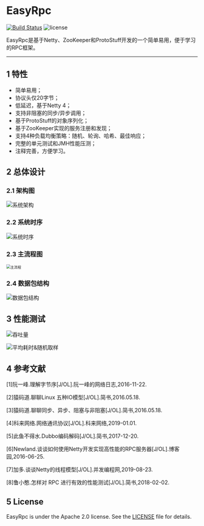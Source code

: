 # EasyRpc

[![Build Status](https://github.com/Matrix6677/EasyRpc/workflows/Java%20CI/badge.svg)](https://github.com/Matrix6677/EasyRpc/actions) ![license](https://img.shields.io/github/license/alibaba/dubbo.svg)

EasyRpc是基于Netty、ZooKeeper和ProtoStuff开发的一个简单易用，便于学习的RPC框架。

------

## 1 特性

- 简单易用；
- 协议头仅20字节；
- 低延迟，基于Netty 4；
- 支持非阻塞的同步/异步调用；
- 基于ProtoStuff的对象序列化；
- 基于ZooKeeper实现的服务注册和发现；
- 支持4种负载均衡策略：随机、轮询、哈希、最佳响应；
- 完整的单元测试和JMH性能压测；
- 注释完善，方便学习。

## 2 总体设计

### 2.1 架构图

![系统架构](https://raw.githubusercontent.com/Matrix6677/EasyRpc/master/doc/%E7%B3%BB%E7%BB%9F%E6%9E%B6%E6%9E%84.png)

### 2.2 系统时序

![系统时序](https://raw.githubusercontent.com/Matrix6677/EasyRpc/master/doc/%E7%B3%BB%E7%BB%9F%E6%97%B6%E5%BA%8F.png)

### 2.3 主流程图

<img src="https://github.com/Matrix6677/EasyRpc/blob/master/doc/%E4%B8%BB%E6%B5%81%E7%A8%8B.png?raw=true" alt="主流程" style="zoom:67%;" />

### 2.4 数据包结构

![数据包结构](https://raw.githubusercontent.com/Matrix6677/EasyRpc/master/doc/%E6%95%B0%E6%8D%AE%E5%8C%85%E7%BB%93%E6%9E%84.png)

## 3 性能测试

![吞吐量](https://github.com/Matrix6677/EasyRpc/blob/master/doc/%E5%90%9E%E5%90%90%E9%87%8F.png?raw=true)

![平均耗时&随机取样](https://github.com/Matrix6677/EasyRpc/blob/master/doc/%E5%B9%B3%E5%9D%87%E8%80%97%E6%97%B6&%E9%9A%8F%E6%9C%BA%E5%8F%96%E6%A0%B7.png?raw=true)

## 4 参考文献

[1]阮一峰.理解字节序[J/OL].阮一峰的网络日志,2016-11-22.

[2]猿码道.聊聊Linux 五种IO模型[J/OL].简书,2016.05.18.

[3]猿码道.聊聊同步、异步、阻塞与非阻塞[J/OL].简书,2016.05.18.

[4]科来网络.网络通讯协议[J/OL].科来网络,2019-01.01.

[5]此鱼不得水.Dubbo编码解码[J/OL].简书,2017-12-20.

[6]Newland.谈谈如何使用Netty开发实现高性能的RPC服务器[J/OL].博客园,2016-06-25.

[7]加多.谈谈Netty的线程模型[J/OL].并发编程网,2019-08-23.

[8]鲁小憨.怎样对 RPC 进行有效的性能测试[J/OL].简书,2018-02-02.

## 5 License

EasyRpc is under the Apache 2.0 license. See the [LICENSE](https://github.com/Matrix6677/EasyRpc/blob/master/LICENSE) file for details.